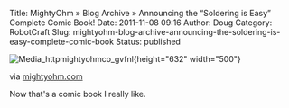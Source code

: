 Title: MightyOhm » Blog Archive » Announcing the “Soldering is Easy” Complete Comic Book!
Date: 2011-11-08 09:16
Author: Doug
Category: RobotCraft
Slug: mightyohm-blog-archive-announcing-the-soldering-is-easy-complete-comic-book
Status: published

![Media_httpmightyohmco_gvfnl](http://getfile1.posterous.com/getfile/files.posterous.com/littleideas/qmBEbEHyesHuGhbkxvfDhAegIIgxxvAIDrbcGniCrfCpICgoBbjCIHsyceyd/media_httpmightyohmco_gvFnl.png.scaled500.png){height="632" width="500"}

via [mightyohm.com](http://mightyohm.com/blog/2011/04/soldering-is-easy-comic-book/)

Now that's a comic book I really like.
